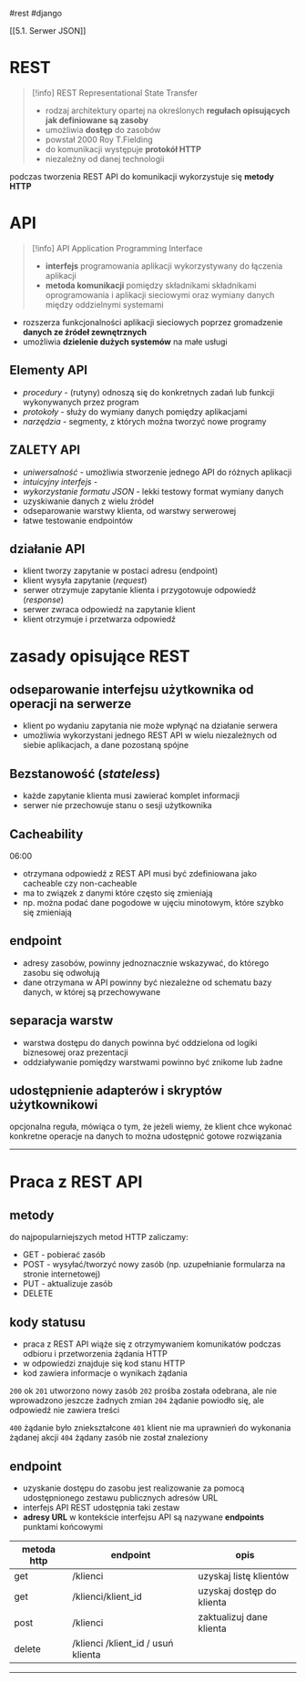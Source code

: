 #rest 
#django 

[[5.1. Serwer JSON]]




# REST

>[!info] REST
> Representational State Transfer
> - rodzaj architektury opartej na określonych **regułach opisujących jak definiowane są zasoby**
> - umożliwia **dostęp** do zasobów 
> - powstał 2000 Roy T.Fielding
> - do komunikacji występuje **protokół HTTP**
> - niezależny od danej technologii

podczas tworzenia REST API do komunikacji wykorzystuje się **metody HTTP**


# API
>[!info] API
>Application Programming Interface
>- **interfejs** programowania aplikacji wykorzystywany do łączenia aplikacji
>- **metoda komunikacji** pomiędzy składnikami składnikami oprogramowania i aplikacji sieciowymi oraz wymiany danych między oddzielnymi systemami

- rozszerza funkcjonalności aplikacji sieciowych poprzez gromadzenie **danych ze źródeł zewnętrznych**
- umożliwia **dzielenie dużych systemów** na małe usługi 

## Elementy API
- *procedury* - (rutyny) odnoszą się do konkretnych zadań lub funkcji wykonywanych przez program
- *protokoły* - służy do wymiany danych pomiędzy aplikacjami
- *narzędzia* - segmenty, z których można tworzyć nowe programy

## ZALETY API
- *uniwersalność* - umożliwia stworzenie jednego API do różnych aplikacji
- *intuicyjny interfejs* - 
- *wykorzystanie formatu JSON* - lekki testowy format wymiany danych 
- uzyskiwanie danych z wielu źródeł
- odseparowanie warstwy klienta, od warstwy serwerowej
- łatwe testowanie endpointów


## działanie API
- klient tworzy zapytanie w postaci adresu (endpoint)
- klient wysyła zapytanie (*request*)
- serwer otrzymuje zapytanie klienta i przygotowuje odpowiedź (*response*)
- serwer zwraca odpowiedź na zapytanie klient
- klient otrzymuje i przetwarza odpowiedź


# zasady opisujące REST

## odseparowanie interfejsu użytkownika od operacji na serwerze
- klient po wydaniu zapytania nie może wpłynąć na działanie serwera
- umożliwia wykorzystani jednego REST API w wielu niezależnych od siebie aplikacjach, a dane pozostaną spójne

## Bezstanowość (*stateless*)
- każde zapytanie klienta musi zawierać komplet informacji
- serwer nie przechowuje stanu o sesji użytkownika


## Cacheability
06:00
- otrzymana odpowiedź z REST API musi być zdefiniowana jako cacheable czy non-cacheable
- ma to związek z danymi które często się zmieniają
- np. można podać dane pogodowe w ujęciu minotowym, które szybko się zmieniają

## endpoint
- adresy zasobów, powinny jednoznacznie wskazywać, do którego zasobu się odwołują
- dane otrzymana w API powinny być niezależne od schematu bazy danych, w której są przechowywane

## separacja warstw
- warstwa dostępu do danych powinna być oddzielona od logiki biznesowej oraz prezentacji
- oddziaływanie pomiędzy warstwami powinno być znikome lub żadne


## udostępnienie adapterów i skryptów użytkownikowi
opcjonalna reguła, mówiąca o tym, że jeżeli wiemy, że klient chce wykonać konkretne operacje na danych to można udostępnić gotowe rozwiązania


----
# Praca z REST API

## metody
do najpopularniejszych metod HTTP zaliczamy:
- GET - pobierać zasób
- POST - wysyłać/tworzyć nowy zasób (np. uzupełnianie formularza na stronie internetowej)
- PUT - aktualizuje zasób
- DELETE

## kody statusu
- praca z REST API wiąże się z otrzymywaniem komunikatów podczas odbioru i przetworzenia żądania HTTP
- w odpowiedzi znajduje się kod stanu HTTP
- kod zawiera informacje o wynikach żądania

`200` ok
`201` utworzono nowy zasób
`202` prośba została odebrana, ale nie wprowadzono jeszcze żadnych zmian
`204` żądanie powiodło się, ale odpowiedź nie zawiera treści


`400` żądanie było zniekształcone
`401`  klient nie ma uprawnień do wykonania żądanej akcji
`404` żądany zasób nie został znaleziony

## endpoint
- uzyskanie dostępu do zasobu jest realizowanie za pomocą udostępnionego zestawu publicznych adresów URL
- interfejs API REST udostępnia taki zestaw
- **adresy URL** w kontekście interfejsu API są nazywane **endpoints** punktami końcowymi


metoda http | endpoint | opis
---| --- | ----
get | /klienci | uzyskaj listę klientów
get | /klienci/klient_id | uzyskaj dostęp do klienta
post | /klienci | zaktualizuj dane klienta
delete | /klienci /klient_id / usuń klienta



-----










